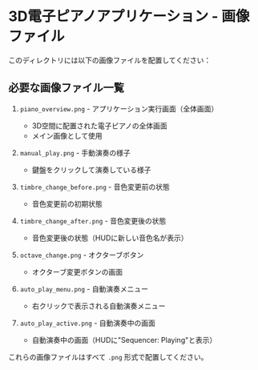 # 3D電子ピアノアプリケーション - 画像ファイル

このディレクトリには以下の画像ファイルを配置してください：

## 必要な画像ファイル一覧

1. `piano_overview.png` - アプリケーション実行画面（全体画面）
   - 3D空間に配置された電子ピアノの全体画面
   - メイン画像として使用

2. `manual_play.png` - 手動演奏の様子
   - 鍵盤をクリックして演奏している様子

3. `timbre_change_before.png` - 音色変更前の状態
   - 音色変更前の初期状態

4. `timbre_change_after.png` - 音色変更後の状態
   - 音色変更後の状態（HUDに新しい音色名が表示）

5. `octave_change.png` - オクターブボタン
   - オクターブ変更ボタンの画面

6. `auto_play_menu.png` - 自動演奏メニュー
   - 右クリックで表示される自動演奏メニュー

7. `auto_play_active.png` - 自動演奏中の画面
   - 自動演奏中の画面（HUDに"Sequencer: Playing"と表示）

これらの画像ファイルはすべて `.png` 形式で配置してください。
